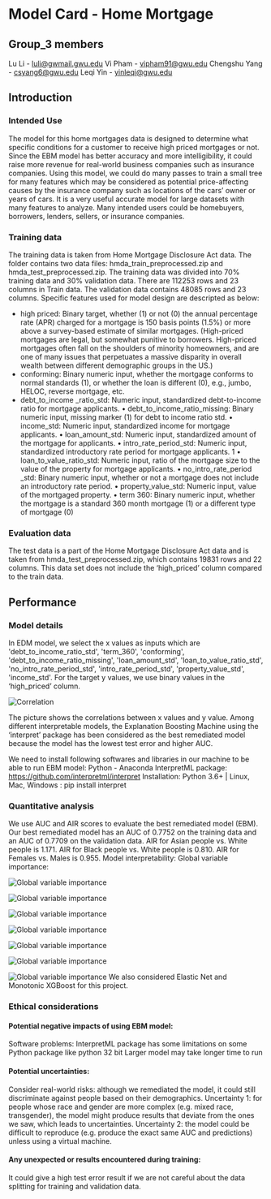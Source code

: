 # Model Card - Home Mortgage
## Group_3 members
Lu Li - luli@gwmail.gwu.edu
Vi Pham - vipham91@gwu.edu
Chengshu Yang - csyang6@gwu.edu
Leqi Yin - yinleqi@gwu.edu

## Introduction
### Intended Use
The model for this home mortgages data is designed to determine what specific conditions for a customer to receive high priced mortgages or not. Since the EBM model has better accuracy and more intelligibility, it could raise more revenue for real-world business companies such as insurance companies. Using this model, we could do many passes to train a small tree for many features which may be considered as potential price-affecting causes by the insurance company such as locations of the cars’ owner or years of cars. It is a very useful accurate model for large datasets with many features to analyze.
Many intended users could be homebuyers, borrowers, lenders, sellers, or insurance companies.

### Training data
The training data is taken from Home Mortgage Disclosure Act data. The folder contains two data files: hmda_train_preprocessed.zip and hmda_test_preprocessed.zip.
The training data was divided into 70% training data and 30% validation data.
There are 112253 rows and 23 columns in Train data. The validation data contains 48085 rows and 23 columns. Specific features used for model design are descripted as below:
* high priced: Binary target, whether (1) or not (0) the annual percentage rate (APR) charged for a mortgage is 150 basis points (1.5%) or more above a survey-based estimate of similar mortgages. (High-priced mortgages are legal, but somewhat punitive to borrowers. High-priced mortgages often fall on the shoulders of minority homeowners, and are one of many issues that perpetuates a massive disparity in overall wealth between different demographic groups in the US.)
* conforming: Binary numeric input, whether the mortgage conforms to normal standards (1), or whether the loan is different (0), e.g., jumbo, HELOC, reverse mortgage, etc.
* debt_to_income _ratio_std: Numeric input, standardized debt-to-income ratio for mortgage applicants.
• debt_to_income_ratio_missing: Binary numeric input, missing marker (1) for debt to income ratio std.
• income_std: Numeric input, standardized income for mortgage applicants.
• loan_amount_std: Numeric input, standardized amount of the mortgage for applicants.
• intro_rate_period_std: Numeric input, standardized introductory rate period for mortgage applicants. 1
• loan_to_value_ratio_std: Numeric input, ratio of the mortgage size to the value of the property for mortgage applicants.
• no_intro_rate_period _std: Binary numeric input, whether or not a mortgage does not include an introductory rate period.
• property_value_std: Numeric input, value of the mortgaged property.
• term 360: Binary numeric input, whether the mortgage is a standard 360 month mortgage (1) or a different type of mortgage (0)

### Evaluation data
The test data is a part of the Home Mortgage Disclosure Act data and is taken from hmda_test_preprocessed.zip,  which contains 19831 rows and 22 columns. This data set does not include the ‘high_priced’ column compared to the train data.

## Performance
### Model details
In EDM model, we select the x values as inputs which are 'debt_to_income_ratio_std', 'term_360', 'conforming', 'debt_to_income_ratio_missing', 'loan_amount_std', 'loan_to_value_ratio_std', 'no_intro_rate_period_std', 'intro_rate_period_std', 'property_value_std', 'income_std'. 
For the target y values, we use binary values in the  ‘high_priced’ column.

![Correlation](https://github.com/Responsible-Machine-Learning-Group-3/Assignment/blob/main/img/1.png)

The picture shows the correlations between x values and y value.
Among different interpretable models, the Explanation Boosting Machine using the ‘interpret’ package has been considered as the best remediated model because the model has the lowest test error and higher AUC.

We need to install following softwares and libraries in our machine to be able to run EBM model:
Python - Anaconda
InterpretML package: https://github.com/interpretml/interpret
Installation: Python 3.6+ | Linux, Mac, Windows : pip install interpret

### Quantitative analysis
We use AUC and AIR scores to evaluate the best remediated model (EBM).
Our best remediated model has an AUC of 0.7752 on the training data and an AUC of 0.7709 on the validation data. AIR for Asian people vs. White people is 1.171. AIR for Black people vs. White people is 0.810. AIR for Females vs. Males is 0.955. 
Model interpretability:
Global variable importance:

![Global variable importance](https://github.com/Responsible-Machine-Learning-Group-3/Assignment/blob/main/img/2.png)

![Global variable importance](https://github.com/Responsible-Machine-Learning-Group-3/Assignment/blob/main/img/3.png)

![Global variable importance](https://github.com/Responsible-Machine-Learning-Group-3/Assignment/blob/main/img/4.png)

![Global variable importance](https://github.com/Responsible-Machine-Learning-Group-3/Assignment/blob/main/img/5.png)

![Global variable importance](https://github.com/Responsible-Machine-Learning-Group-3/Assignment/blob/main/img/6.png)

![Global variable importance](https://github.com/Responsible-Machine-Learning-Group-3/Assignment/blob/main/img/7.png)

![Global variable importance](https://github.com/Responsible-Machine-Learning-Group-3/Assignment/blob/main/img/8.png)
We also considered Elastic Net and Monotonic XGBoost for this project.

### Ethical considerations
#### Potential negative impacts of using EBM  model: 
Software problems: InterpretML package has some limitations on some Python package like python 32 bit
Larger model may take longer time to run

#### Potential uncertainties:
Consider real-world risks: although we remediated the model, it could still discriminate against people based on their demographics.
Uncertainty 1: for people whose race and gender are more complex (e.g. mixed race, transgender), the model might produce results that deviate from the ones we saw, which leads to uncertainties.
Uncertainty 2: the model could be difficult to reproduce (e.g. produce the exact same AUC and predictions) unless using a virtual machine.

#### Any unexpected or results encountered during training: 
It could give a high test error result if we are not careful about the data splitting for training and validation data. 






